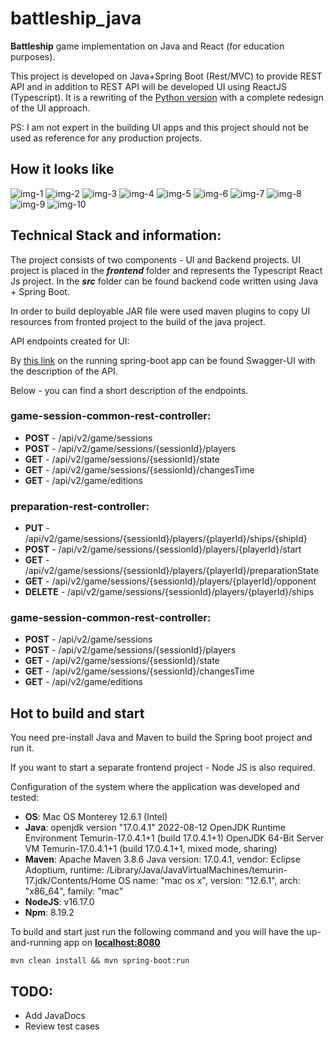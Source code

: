 # battleship_java

**Battleship** game implementation on Java and React (for education purposes).

This project is developed on Java+Spring Boot (Rest/MVC) to provide REST API and in addition to REST API will
be developed UI using ReactJS (Typescript).
It is a rewriting of the [Python version](https://github.com/sanyokkua/battleship_py) with a complete redesign of the
UI approach.

PS: I am not expert in the building UI apps and this project should not be used as reference for any production
projects.

## How it looks like

![img-1](docs/img/1-app-index.jpg)
![img-2](docs/img/2-app-new.jpg)
![img-3](docs/img/3-app-wait.jpg)
![img-4](docs/img/3-1-app-wait.jpg)
![img-5](docs/img/4-app-loading.jpg)
![img-6](docs/img/5-app-preapre.jpg)
![img-7](docs/img/6-app-prepare.jpg)
![img-8](docs/img/7-app-gameplay.jpg)
![img-9](docs/img/8-app-gameplay.jpg)
![img-10](docs/img/9-app-results.jpg)

## Technical Stack and information:

The project consists of two components - UI and Backend projects. UI project is placed in the ***frontend*** folder and
represents the Typescript React Js project.
In the ***src*** folder can be found backend code written using Java + Spring Boot.

In order to build deployable JAR file were used maven plugins to copy UI resources from fronted project to the build of
the java project.

API endpoints created for UI:

By [this link](http://localhost:8080/swagger-ui/index.html) on the running spring-boot app can be found Swagger-UI with
the description of the API.

Below - you can find a short description of the endpoints.

### game-session-common-rest-controller:

- **POST** - /api/v2/game/sessions
- **POST** - /api/v2/game/sessions/{sessionId}/players
- **GET** - /api/v2/game/sessions/{sessionId}/state
- **GET** - /api/v2/game/sessions/{sessionId}/changesTime
- **GET** - /api/v2/game/editions

### preparation-rest-controller:

- **PUT** - /api/v2/game/sessions/{sessionId}/players/{playerId}/ships/{shipId}
- **POST** - /api/v2/game/sessions/{sessionId}/players/{playerId}/start
- **GET** - /api/v2/game/sessions/{sessionId}/players/{playerId}/preparationState
- **GET** - /api/v2/game/sessions/{sessionId}/players/{playerId}/opponent
- **DELETE** - /api/v2/game/sessions/{sessionId}/players/{playerId}/ships

### game-session-common-rest-controller:

- **POST** - /api/v2/game/sessions
- **POST** - /api/v2/game/sessions/{sessionId}/players
- **GET** - /api/v2/game/sessions/{sessionId}/state
- **GET** - /api/v2/game/sessions/{sessionId}/changesTime
- **GET** - /api/v2/game/editions

## Hot to build and start

You need pre-install Java and Maven to build the Spring boot project and run it.

If you want to start a separate frontend project - Node JS is also required.

Configuration of the system where the application was developed and tested:

- **OS**: Mac OS Monterey 12.6.1 (Intel)
- **Java**:
  openjdk version "17.0.4.1" 2022-08-12
  OpenJDK Runtime Environment Temurin-17.0.4.1+1 (build 17.0.4.1+1)
  OpenJDK 64-Bit Server VM Temurin-17.0.4.1+1 (build 17.0.4.1+1, mixed mode, sharing)
- **Maven**:
  Apache Maven 3.8.6
  Java version: 17.0.4.1, vendor: Eclipse Adoptium, runtime:
  /Library/Java/JavaVirtualMachines/temurin-17.jdk/Contents/Home
  OS name: "mac os x", version: "12.6.1", arch: "x86_64", family: "mac"
- **NodeJS**: v16.17.0
- **Npm**: 8.19.2

To build and start just run the following command and you will have the up-and-running app
on **[localhost:8080](localhost:8080)**

```shell
mvn clean install && mvn spring-boot:run
```

## TODO:

- Add JavaDocs
- Review test cases
